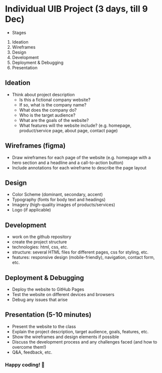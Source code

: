 # Individual UIB Project (3 days, till 9 Dec)

- Stages

1. Ideation
2. Wireframes
3. Design
4. Development
5. Deployment & Debugging
6. Presentation

## Ideation

- Think about project description
  - Is this a fictional company website?
  - If so, what is the company name?
  - What does the company do?
  - Who is the target audience?
  - What are the goals of the website?
  - What features will the website include? (e.g. homepage, product/service page, about page, contact page)

## Wireframes (figma)

- Draw wireframes for each page of the website
  (e.g. homepage with a hero section and a headline and a call-to-action button)
- Include annotations for each wireframe to describe the page layout

## Design

- Color Scheme (dominant, secondary, accent)
- Typography (fonts for body text and headings)
- Imagery (high-quality images of products/services)
- Logo (if applicable)

## Development

- work on the github repository
- create the project structure
- technologies: html, css, etc.
- structure: several HTML files for different pages, css for styling, etc.
- features: responsive design (mobile-friendly), navigation, contact form, etc.

## Deployment & Debugging

- Deploy the website to GitHub Pages
- Test the website on different devices and browsers
- Debug any issues that arise

## Presentation (5-10 minutes)

- Present the website to the class
- Explain the project description, target audience, goals, features, etc.
- Show the wireframes and design elements if possible
- Discuss the development process and any challenges faced (and how to overcome them!)
- Q&A, feedback, etc.

### Happy coding! 🚀
